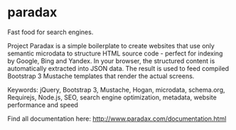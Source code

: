 paradax
=======

Fast food for search engines.

Project Paradax is a simple boilerplate to create websites that use only semantic microdata to structure HTML source code - perfect for indexing by Google, Bing and Yandex. 
In your browser, the structured content is automatically extracted into JSON data. The result is used to feed compiled Bootstrap 3 Mustache templates that render the actual screens.

Keywords: jQuery, Bootstrap 3, Mustache, Hogan, microdata, schema.org, Requirejs, Node.js, SEO, search engine optimization, metadata, website performance and speed

Find all documentation here:
http://www.paradax.com/documentation.html

